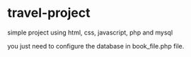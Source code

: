 # travel-project
simple project using html, css, javascript, php and mysql

you just need to configure the database in book_file.php file.
